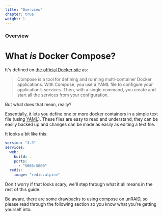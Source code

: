 ```yaml
---
title: "Overview"
chapter: true
weight: 1
---
```


### Overview

# What _is_ Docker Compose?

It's defined on [the official Docker site](https://docs.docker.com/compose/) as: 

> Compose is a tool for defining and running multi-container Docker applications. With Compose, you use a YAML file to configure your application’s services. Then, with a single command, you create and start all the services from your configuration.

But what does that mean, really?

Essentially, it lets you define one or more docker containers in a simple text file (using [YAML](https://en.wikipedia.org/wiki/YAML)). These files are easy to read and understand, they can be easily backed up and changes can be made as easily as editing a text file.

It looks a bit like this:

```yaml
version: "3.9"
services:
  web:
    build: .
    ports:
      - "5000:5000"
  redis:
    image: "redis:alpine"
```
Don't worry if that looks scary, we'll step through what it all means in the rest of this guide.

Be aware, there are some drawbacks to using compose on unRAID, so please read through the following section so you know what you're getting yourself into.

